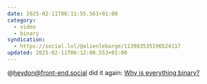 ```yaml
---
date: 2025-02-11T06:11:55.561+01:00
category:
  - video
  - binary
syndication:
  - https://social.lol/@alienlebarge/113983535196524117
updated: 2025-02-11T06:12:00.553+01:00
---
```


@heydon@front-end.social did it again:
[Why is everything binary?](https://youtu.be/LbjxvvKEtyE?si=2QGUf3FBJuM2oLf2 "Why is everything binary? video on Youtube")
